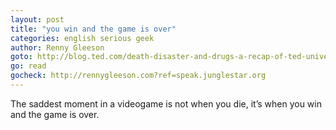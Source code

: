 ```yaml
---
layout: post
title: "you win and the game is over"
categories: english serious geek
author: Renny Gleeson
goto: http://blog.ted.com/death-disaster-and-drugs-a-recap-of-ted-university-2015/?ref=speak.junglestar.org
go: read
gocheck: http://rennygleeson.com?ref=speak.junglestar.org
---
```

The saddest moment in a videogame is not when you die, it’s when you win and the game is over.
